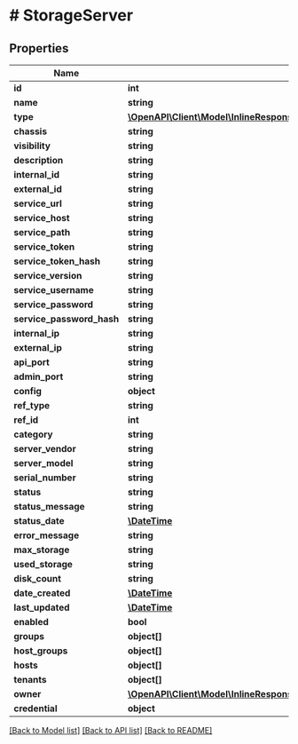 # # StorageServer

## Properties

Name | Type | Description | Notes
------------ | ------------- | ------------- | -------------
**id** | **int** |  | [optional]
**name** | **string** |  | [optional]
**type** | [**\OpenAPI\Client\Model\InlineResponse20079LoadBalancerMonitorLoadBalancerType**](InlineResponse20079LoadBalancerMonitorLoadBalancerType.md) |  | [optional]
**chassis** | **string** |  | [optional]
**visibility** | **string** |  | [optional]
**description** | **string** |  | [optional]
**internal_id** | **string** |  | [optional]
**external_id** | **string** |  | [optional]
**service_url** | **string** |  | [optional]
**service_host** | **string** |  | [optional]
**service_path** | **string** |  | [optional]
**service_token** | **string** |  | [optional]
**service_token_hash** | **string** |  | [optional]
**service_version** | **string** |  | [optional]
**service_username** | **string** |  | [optional]
**service_password** | **string** |  | [optional]
**service_password_hash** | **string** |  | [optional]
**internal_ip** | **string** |  | [optional]
**external_ip** | **string** |  | [optional]
**api_port** | **string** |  | [optional]
**admin_port** | **string** |  | [optional]
**config** | **object** |  | [optional]
**ref_type** | **string** |  | [optional]
**ref_id** | **int** |  | [optional]
**category** | **string** |  | [optional]
**server_vendor** | **string** |  | [optional]
**server_model** | **string** |  | [optional]
**serial_number** | **string** |  | [optional]
**status** | **string** |  | [optional]
**status_message** | **string** |  | [optional]
**status_date** | [**\DateTime**](\DateTime.md) |  | [optional]
**error_message** | **string** |  | [optional]
**max_storage** | **string** |  | [optional]
**used_storage** | **string** |  | [optional]
**disk_count** | **string** |  | [optional]
**date_created** | [**\DateTime**](\DateTime.md) |  | [optional]
**last_updated** | [**\DateTime**](\DateTime.md) |  | [optional]
**enabled** | **bool** |  | [optional]
**groups** | **object[]** |  | [optional]
**host_groups** | **object[]** |  | [optional]
**hosts** | **object[]** |  | [optional]
**tenants** | **object[]** |  | [optional]
**owner** | [**\OpenAPI\Client\Model\InlineResponse20040AppDeployInstance**](InlineResponse20040AppDeployInstance.md) |  | [optional]
**credential** | **object** |  | [optional]

[[Back to Model list]](../../README.md#models) [[Back to API list]](../../README.md#endpoints) [[Back to README]](../../README.md)
